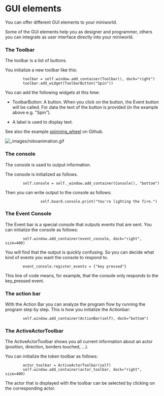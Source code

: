 GUI elements
============

You can offer different GUI elements to your miniworld. 

Some of the GUI elements help you as designer and programmer, others you can integrate as user interface directly into your miniworld.


### The Toolbar

The toolbar is a list of buttons.

You initialize a new toolbar like this:

```
        toolbar = self.window.add_container(Toolbar(), dock="right")
        toolbar.add_widget(ToolbarButton("Spin"))
```

You can add the following widgets at this time:

  * ToolbarButton: A button. When you click on the button, the Event button will be called. 
  For data the text of the button is provided (in the example above e.g. "Spin").
  
  * A label is used to display text.

See also the example [spinning_wheel](https://github.com/asbl/miniworldmaker/blob/master/examples/gui/spinning_wheel.py) on Github.
  
![_images/roboanimation.gif](../_images/spinning_wheel.gif)

### The console

The console is used to output information.

The console is initialized as follows.

```
        self.console = self._window.add_container(Console(), "bottom")
```

Then you can write output to the console as follows:
```
                self.board.console.print("You're lighting the fire.")
```

### The Event Console

The Event bar is a special console that outputs events that are sent.
You can initialize the console as follows:

```
        self.window.add_container(event_console, dock="right", size=400)
```

You will find that the output is quickly confusing. So you can decide what kind of events you want the console to respond to.
```
        event_console.register_events = {"key pressed"}
```

This line of code means, for example, that the console only responds to the key_pressed event. 

### The action bar

With the Action Bar you can analyze the program flow by running the program step by step.
This is how you initialize the Actionbar:

```
        self.window.add_container(ActionBar(self), dock="bottom")
```

### The ActiveActorToolbar

The ActiveActorToolbar shows you all current information about an actor (position, direction, borders touched, ...).

You can initialize the token toolbar as follows:

```
        actor_toolbar = ActiveActorToolbar(self)
        self.window.add_container(actor_toolbar, dock="right", size=400)
```

The actor that is displayed with the toolbar can be selected by clicking on the corresponding actor.